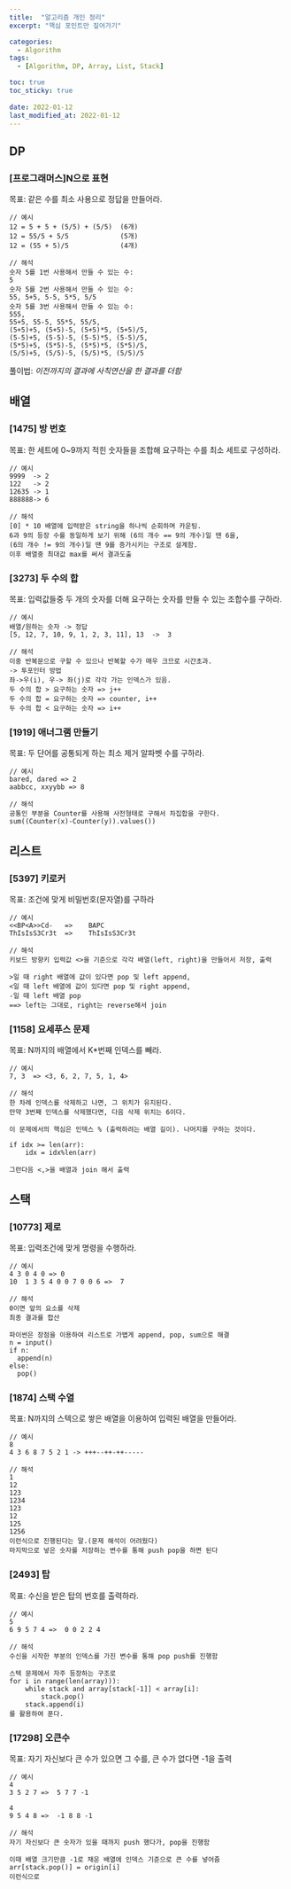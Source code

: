 ```yaml
---
title:  "알고리즘 개인 정리"
excerpt: "핵심 포인트만 짚어가기"

categories:
  - Algorithm
tags:
  - [Algorithm, DP, Array, List, Stack]

toc: true
toc_sticky: true
 
date: 2022-01-12
last_modified_at: 2022-01-12
---
```


## DP
### [프로그래머스]N으로 표현
목표: 같은 수를 최소 사용으로 정답을 만들어라.
```
// 예시
12 = 5 + 5 + (5/5) + (5/5)  (6개)
12 = 55/5 + 5/5             (5개)
12 = (55 + 5)/5             (4개)
```

```
// 해석
숫자 5를 1번 사용해서 만들 수 있는 수:
5
숫자 5를 2번 사용해서 만들 수 있는 수:
55, 5+5, 5-5, 5*5, 5/5
숫자 5를 3번 사용해서 만들 수 있는 수:
555,
55+5, 55-5, 55*5, 55/5,
(5+5)+5, (5+5)-5, (5+5)*5, (5+5)/5,
(5-5)+5, (5-5)-5, (5-5)*5, (5-5)/5,
(5*5)+5, (5*5)-5, (5*5)*5, (5*5)/5,
(5/5)+5, (5/5)-5, (5/5)*5, (5/5)/5
```

풀이법: *이전까지의 결과에 사칙연산을 한 결과를 더함*

## 배열
### [1475] 방 번호
목표: 한 세트에 0~9까지 적힌 숫자들을 조합해 요구하는 수를 최소 세트로 구성하라.
```
// 예시
9999  -> 2
122   -> 2
12635 -> 1
888888-> 6
```

```
// 해석
[0] * 10 배열에 입력받은 string을 하나씩 순회하며 카운팅.
6과 9의 등장 수를 동일하게 보기 위해 (6의 개수 == 9의 개수)일 땐 6을,
(6의 개수 != 9의 개수)일 땐 9를 증가시키는 구조로 설계함.
이후 배열중 최대값 max를 써서 결과도출
```

### [3273] 두 수의 합
목표: 입력값들중 두 개의 숫자를 더해 요구하는 숫자를 만들 수 있는 조합수를 구하라.

```
// 예시
배열/원하는 숫자 -> 정답
[5, 12, 7, 10, 9, 1, 2, 3, 11], 13  ->  3
```

```
// 해석
이중 반복문으로 구할 수 있으나 반복할 수가 매우 크므로 시간초과.
-> 투포인터 방법
좌->우(i), 우-> 좌(j)로 각각 가는 인덱스가 있음.
두 수의 합 > 요구하는 숫자 => j++
두 수의 합 = 요구하는 숫자 => counter, i++
두 수의 합 < 요구하는 숫자 => i++
```

### [1919] 애너그램 만들기
목표: 두 단어를 공통되게 하는 최소 제거 알파벳 수를 구하라.
```
// 예시
bared, dared => 2
aabbcc, xxyybb => 8
```

```
// 해석
공통인 부분을 Counter를 사용해 사전형태로 구해서 차집합을 구한다.
sum((Counter(x)-Counter(y)).values())
```

## 리스트
### [5397] 키로커
목표: 조건에 맞게 비밀번호(문자열)를 구하라
```
// 예시
<<BP<A>>Cd-   =>    BAPC
ThIsIsS3Cr3t  =>    ThIsIsS3Cr3t
```

```
// 해석
키보드 방향키 입력값 <>을 기준으로 각각 배열(left, right)을 만들어서 저장, 출력

>일 때 right 배열에 값이 있다면 pop 및 left append,
<일 때 left 배열에 값이 있다면 pop 및 right append,
-일 때 left 배열 pop
==> left는 그대로, right는 reverse해서 join
```

### [1158] 요세푸스 문제
목표: N까지의 배열에서 K*번째 인덱스를 빼라.
```
// 예시
7, 3  => <3, 6, 2, 7, 5, 1, 4>
```

```
// 해석
한 차례 인덱스를 삭제하고 나면, 그 위치가 유지된다.
만약 3번째 인덱스를 삭제했다면, 다음 삭제 위치는 6이다.

이 문제에서의 핵심은 인덱스 % (출력하려는 배열 길이). 나머지를 구하는 것이다.

if idx >= len(arr):
    idx = idx%len(arr)

그런다음 <,>을 배열과 join 해서 출력
```

## 스택
### [10773] 제로
목표: 입력조건에 맞게 명령을 수행하라.
```
// 예시
4 3 0 4 0 => 0
10  1 3 5 4 0 0 7 0 0 6 =>  7
```

```
// 해석
0이면 앞의 요소를 삭제
최종 결과를 합산

파이썬은 장점을 이용하여 리스트로 가볍게 append, pop, sum으로 해결
n = input()
if n:
  append(n)
else:
  pop()
```

### [1874] 스택 수열
목표: N까지의 스텍으로 쌓은 배열을 이용하여 입력된 배열을 만들어라.
```
// 예시
8
4 3 6 8 7 5 2 1 -> +++--++-++-----
```

```
// 해석
1
12
123
1234
123
12
125
1256
이런식으로 진행된다는 말.(문제 해석이 어려웠다)
마지막으로 넣은 숫자를 저장하는 변수를 통해 push pop을 하면 된다
```

### [2493] 탑
목표: 수신을 받은 탑의 번호를 출력하라.

```
// 예시
5
6 9 5 7 4 =>  0 0 2 2 4
```

```
// 해석
수신을 시작한 부분의 인덱스를 가진 변수를 통해 pop push를 진행함

스텍 문제에서 자주 등장하는 구조로
for i in range(len(array))):
    while stack and array[stack[-1]] < array[i]:
        stack.pop()
    stack.append(i)
를 활용하여 푼다.

```

### [17298] 오큰수
목표: 자기 자신보다 큰 수가 있으면 그 수를, 큰 수가 없다면 -1을 출력

```
// 예시
4
3 5 2 7 =>  5 7 7 -1

4
9 5 4 8 =>  -1 8 8 -1
```

```
// 해석
자기 자신보다 큰 숫자가 있을 때까지 push 했다가, pop을 진행함

이때 배열 크기만큼 -1로 채운 배열에 인덱스 기준으로 큰 수를 넣어줌
arr[stack.pop()] = origin[i]
이런식으로
```